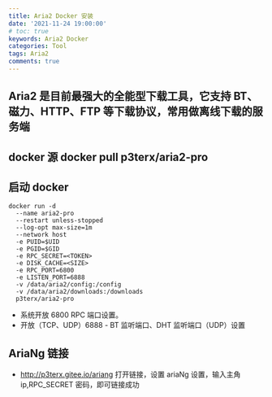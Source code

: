 ```yaml
---
title: Aria2 Docker 安装
date: '2021-11-24 19:00:00'
# toc: true
keywords: Aria2 Docker
categories: Tool
tags: Aria2
comments: true
---
```


## Aria2 是目前最强大的全能型下载工具，它支持 BT、磁力、HTTP、FTP 等下载协议，常用做离线下载的服务端

## docker 源 docker pull p3terx/aria2-pro

## 启动 docker

```
docker run -d
  --name aria2-pro
  --restart unless-stopped
  --log-opt max-size=1m
  --network host
  -e PUID=$UID
  -e PGID=$GID
  -e RPC_SECRET=<TOKEN>
  -e DISK_CACHE=<SIZE>
  -e RPC_PORT=6800
  -e LISTEN_PORT=6888
  -v /data/aria2/config:/config
  -v /data/aria2/downloads:/downloads
  p3terx/aria2-pro
```

- 系统开放 6800 RPC 端口设置。
- 开放（TCP、UDP）6888 - BT 监听端口、DHT 监听端口（UDP）设置

## AriaNg 链接

- http://p3terx.gitee.io/ariang 打开链接，设置 ariaNg 设置，输入主角 ip,RPC_SECRET 密码，即可链接成功
